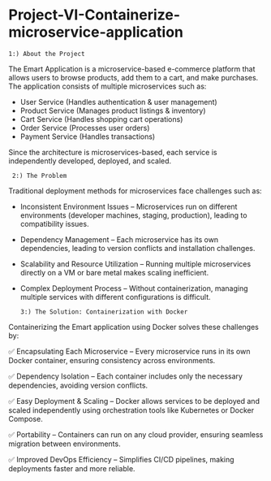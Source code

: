 # Project-VI-Containerize-microservice-application 
    1:) About the Project
The Emart Application is a microservice-based e-commerce platform that allows users to browse products, add them to a cart, and make purchases. The application consists of multiple microservices such as:

  - User Service (Handles authentication & user management)
  - Product Service (Manages product listings & inventory)
  - Cart Service (Handles shopping cart operations)
  - Order Service (Processes user orders)
  - Payment Service (Handles transactions)
    
Since the architecture is microservices-based, each service is independently developed, deployed, and scaled.

     2:) The Problem
     
Traditional deployment methods for microservices face challenges such as:

  - Inconsistent Environment Issues – Microservices run on different environments (developer machines, staging, production), leading to compatibility issues.
  - Dependency Management – Each microservice has its own dependencies, leading to version conflicts and installation challenges.
  - Scalability and Resource Utilization – Running multiple microservices directly on a VM or bare metal makes scaling inefficient.
  - Complex Deployment Process – Without containerization, managing multiple services with different configurations is difficult.

        3:) The Solution: Containerization with Docker
    
Containerizing the Emart application using Docker solves these challenges by:

  ✅ Encapsulating Each Microservice – Every microservice runs in its own Docker container, ensuring consistency across environments.
  
  ✅ Dependency Isolation – Each container includes only the necessary dependencies, avoiding version conflicts.
  
  ✅ Easy Deployment & Scaling – Docker allows services to be deployed and scaled independently using orchestration tools like Kubernetes or Docker Compose.
  
  ✅ Portability – Containers can run on any cloud provider, ensuring seamless migration between environments.
  
  ✅ Improved DevOps Efficiency – Simplifies CI/CD pipelines, making deployments faster and more reliable.


  


